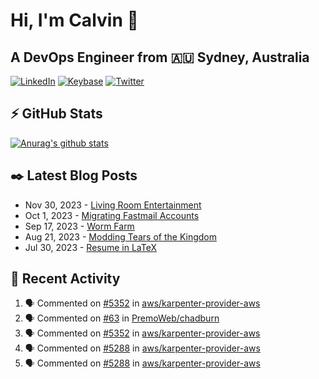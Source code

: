 # Hi, I'm Calvin 🍭
## A DevOps Engineer from 🇦🇺 Sydney, Australia</h3>

[![LinkedIn](https://img.shields.io/badge/-c–bui-0077B5?style=flat-square&labelColor=0077B5&logo=LinkedIn&logoColor=white)](https://www.linkedin.com/in/c-bui/)
[![Keybase](https://img.shields.io/badge/-calvinbui-ff6f21?style=flat-square&labelColor=ff6f21&logo=Keybase&logoColor=white)](https://keybase.io/calvinbui)
[![Twitter](https://img.shields.io/badge/-ASAPCalvin-1DA1F2?style=flat-square&labelColor=1DA1F2&logo=Twitter&logoColor=white)](https://twitter.com/ASAPCalvin)

<!-- https://github.com/rishavanand/github-profilinator -->
## ⚡ GitHub Stats
[![Anurag's github stats](https://github-readme-stats.vercel.app/api?username=calvinbui&count_private=true&hide_title=true)](https://github.com/anuraghazra/github-readme-stats)

<!-- https://github.com/gautamkrishnar/blog-post-workflow -->
## ✒️ Latest Blog Posts

<!-- BLOG-POST-LIST:START -->
- Nov 30, 2023 - [Living Room Entertainment](https://calvin.me/living-room-entertainment)
- Oct 1, 2023 - [Migrating Fastmail Accounts](https://calvin.me/migrating-fastmail-accounts)
- Sep 17, 2023 - [Worm Farm](https://calvin.me/worm-farm)
- Aug 21, 2023 - [Modding Tears of the Kingdom](https://calvin.me/modding-tears-of-the-kingdom)
- Jul 30, 2023 - [Resume in LaTeX](https://calvin.me/resume-in-latex)

<!-- BLOG-POST-LIST:END -->

## 🏃‍ Recent Activity

<!--START_SECTION:activity-->
1. 🗣 Commented on [#5352](https://github.com/aws/karpenter-provider-aws/issues/5352#issuecomment-1868112791) in [aws/karpenter-provider-aws](https://github.com/aws/karpenter-provider-aws)
2. 🗣 Commented on [#63](https://github.com/PremoWeb/chadburn/issues/63#issuecomment-1863939861) in [PremoWeb/chadburn](https://github.com/PremoWeb/chadburn)
3. 🗣 Commented on [#5352](https://github.com/aws/karpenter-provider-aws/issues/5352#issuecomment-1861762775) in [aws/karpenter-provider-aws](https://github.com/aws/karpenter-provider-aws)
4. 🗣 Commented on [#5288](https://github.com/aws/karpenter-provider-aws/issues/5288#issuecomment-1855229201) in [aws/karpenter-provider-aws](https://github.com/aws/karpenter-provider-aws)
5. 🗣 Commented on [#5288](https://github.com/aws/karpenter-provider-aws/issues/5288#issuecomment-1855223224) in [aws/karpenter-provider-aws](https://github.com/aws/karpenter-provider-aws)
<!--END_SECTION:activity-->
